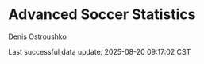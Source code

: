 # Advanced Soccer Statistics
Denis Ostroushko

<!-- gfm -->

Last successful data update: 2025-08-20 09:17:02 CST
